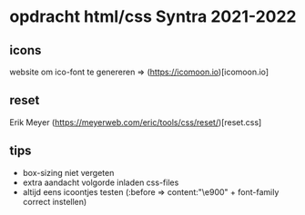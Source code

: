 # opdracht html/css Syntra 2021-2022

## icons

website om ico-font te genereren => (https://icomoon.io)[icomoon.io]

## reset

Erik Meyer (https://meyerweb.com/eric/tools/css/reset/)[reset.css]

## tips

- box-sizing niet vergeten
- extra aandacht volgorde inladen css-files
- altijd eens icoontjes testen (:before => content:"\e900" + font-family correct instellen)
